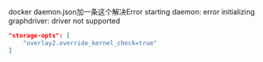 docker daemon.json加一条这个解决Error starting daemon: error initializing graphdriver: driver not supported
```json
"storage-opts": [
    "overlay2.override_kernel_check=true"
]
```
